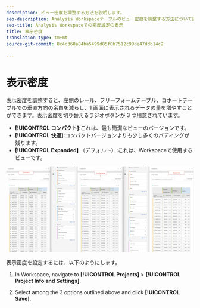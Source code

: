 ```yaml
---
description: ビュー密度を調整する方法を説明します。
seo-description: Analysis Workspaceテーブルのビュー密度を調整する方法について説明します。
seo-title: Analysis Workspaceでの密度設定の表示
title: 表示密度
translation-type: tm+mt
source-git-commit: 8c4c368a84ba5499d85f0b7512c99de47ddb14c2

---
```



# 表示密度

表示密度を調整すると、左側のレール、フリーフォームテーブル、コホートテーブルでの垂直方向の余白を減らし、1 画面に表示されるデータの量を増やすことができます。表示密度を切り替えるラジオボタンが 3 つ用意されています。

- **[!UICONTROL コンパクト]**:これは、最も簡潔なビューのバージョンです。
- **[!UICONTROL 快適]**:コンパクトバージョンよりも少し多くのパディングが残ります。
- **[!UICONTROL Expanded]** （デフォルト）:これは、Workspaceで使用するビューです。

![](assets/view-density.png)

表示密度を設定するには、以下のようにします。

1. In Workspace, navigate to **[!UICONTROL Projects]** &gt; **[!UICONTROL Project Info and Settings]**.

1. Select among the 3 options outlined above and click **[!UICONTROL Save]**.
